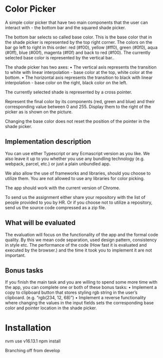 # Color Picker

A simple color picker that have two main components that the user can interact with - the bottom bar and the squared shade picker.

The bottom bar selects so called base color. This is the base color that in the shade picker is represented by the top right corner. The colors on the bar go left to right in this order: red (#f00), yellow (#ff0), green (#0f0), aqua (#0ff), blue (#00f), magenta (#f0f) and back to red (#f00). The currently selected base color is represented by the vertical bar..

The shade picker has two axes:
	•	The vertical axis represents the transition to white with linear interpolation - base color at the top, white color at the bottom.
	•	The horizontal axis represents the transition to black with linear interpolation - base color on the right, black color on the left.

The currently selected shade is represented by a cross pointer.

Represent the final color by its components (red, green and blue) and their corresponding value between 0 and 255. Display them to the right of the picker as is shown on the picture.

Changing the base color does not reset the position of the pointer in the shade picker.

## Implementation description

You can use either Typescript or any Ecmascript version as you like. We also leave it up to you whether you use any bundling technology (e.g. webpack, parcel, etc.) or just a plain unbundled app.

We also allow the use of frameworks and libraries, should you choose to utilize them. You are not allowed to use any libraries for color picking.

The app should work with the current version of Chrome.

To send us the assignment either share your repository with the list of people provided to you by HR. Or if you choose not to utilize a repository, send us the source code compressed as a zip file.

## What will be evaluated

The evaluation will focus on the functionality of the app and the formal code quality. By this we mean code separation, used design pattern, consistency in style etc. The performance of the code (How fast it is evaluated and executed by the browser.) and the time it took you to implement it are not important.

## Bonus tasks

If you finish the main task and you are willing to spend some more time with the app, you can complete one or both of these bonus tasks:
	•	Implement a copy to clipboard button that stores styling rgb string in the user’s clipboard. (e.g. “rgb(234, 12, 68)”)
	•	Implement a reverse functionality where changing the values in the input fields sets the corresponding base color and pointer location in the shade picker.


# Installation
nvm use v16.13.1
npm install

Branching off from develop